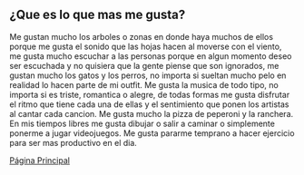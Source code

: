 ## ¿Que es lo que mas me gusta?
Me gustan mucho los arboles o zonas en donde haya muchos de ellos porque me gusta el sonido que las hojas hacen al moverse con el viento, me gusta mucho escuchar a las personas porque en algun momento deseo ser escuchada y no quisiera que la gente piense que son ignorados, me gustan mucho los gatos y los perros, no importa si sueltan mucho pelo en realidad lo hacen parte de mi outfit. Me gusta la musica de todo tipo, no importa si es triste, romantica o alegre, de todas formas me gusta disfrutar el ritmo que tiene cada una de ellas y el sentimiento que ponen los artistas al cantar cada cancion. Me gusta mucho la pizza de peperoni y la ranchera. En mis tiempos libres me gusta dibujar o salir a caminar o simplemente ponerme a jugar videojuegos. Me gusta pararme temprano a hacer ejercicio para ser mas productivo en el dia.

[Página Principal](estheral2508.github.io)
